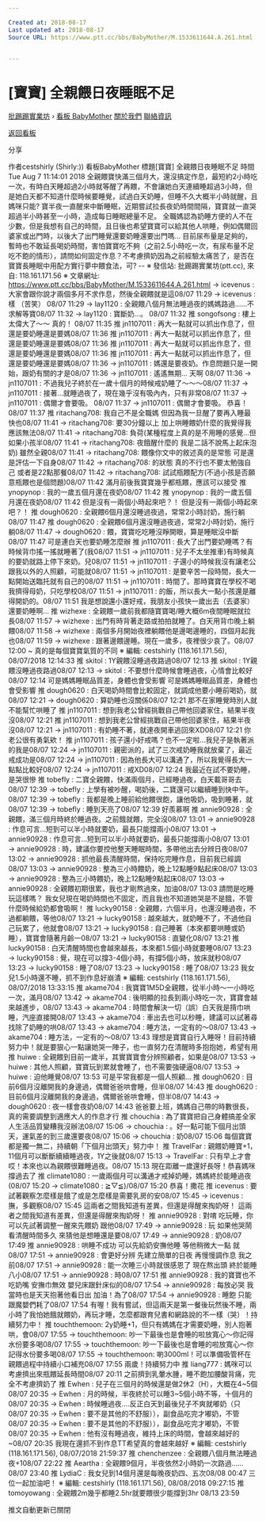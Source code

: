 ```yaml
---

Created at: 2018-08-17
Last updated at: 2018-08-17
Source URL: https://www.ptt.cc/bbs/BabyMother/M.1533611644.A.261.html


---
```


# [寶寶] 全親餵日夜睡眠不足


[批踢踢實業坊](https://www.ptt.cc/bbs/) › [看板 BabyMother](https://www.ptt.cc/bbs/BabyMother/index.html) [關於我們](https://www.ptt.cc/about.html) [聯絡資訊](https://www.ptt.cc/contact.html)

[返回看板](https://www.ptt.cc/bbs/BabyMother/index.html)

分享

作者cestshirly (Shirly:))
看板BabyMother
標題\[寶寶\] 全親餵日夜睡眠不足
時間Tue Aug 7 11:14:01 2018
全親餵寶快滿三個月大，還沒搞定作息，最短約2小時吃一次，有時白天睡超過2小時就等醒了再餵，不會讓她白天連續睡超過3小時，但是她白天都不知道什麼時候要睡覺，試過白天奶睡，但睡不久大概半小時就醒，且媽咪只能? 寶半夜一直醒來中斷睡眠，近期嘗試拉長夜奶時間間隔，寶寶就一直哭超過半小時甚至一小時，造成每日睡眠總量不足。 全職媽認為奶睡方便的人不在少數，但是我想有自己的時間，且日後也希望寶寶可以給其他人哄睡，例如偶爾回婆家或出門時，以後大了出門睡覺還要奶睡還要出門嗎… 目前尿布量是足夠的，暫時也不敢延長喝奶時間，害怕寶寶吃不夠（之前2.5小時吃一次，有尿布量不足吃不飽的情形），請問如何固定作息？不考慮擠奶因為之前經驗太痛苦了，是否在寶寶長睡眠中用配方實行夢中餵食法，可? -- ※ 發信站: 批踢踢實業坊(ptt.cc), 來自: 118.161.171.56 ※ 文章網址: <https://www.ptt.cc/bbs/BabyMother/M.1533611644.A.261.html>
→ icevenus : 大家會跟你說才兩個多月不求作息，然後全親餵就是這08/07 11:29
→ icevenus : 樣
（苦笑） 08/07 11:29
→ lay1120 : 全親餵八個月無法睡過夜的媽媽路過......不求解等寶08/07 11:32
→ lay1120 : 寶斷奶...。
08/07 11:32
推 songofsong : 樓上太偉大了～～
真的！ 08/07 11:35
推 jn1107011 : 再大一點就可以抓出作息了，但還是要奶睡還是要媽08/07 11:36
推 jn1107011 : 再大一點就可以抓出作息了，但還是要奶睡還是要媽08/07 11:36
推 jn1107011 : 再大一點就可以抓出作息了，但還是要奶睡還是要媽08/07 11:36
推 jn1107011 : 再大一點就可以抓出作息了，但還是要奶睡還是要媽08/07 11:36
→ jn1107011 : 媽還是要夜奶。作息問題只是一開始，跟奶有關的才是08/07 11:36
→ jn1107011 : 遙遙無期…
天啊 08/07 11:36
→ jn1107011 : 不過我兒子終於在一歲十個月的時候戒奶睡了～～～08/07 11:37
→ jn1107011 : 接著…就睡過夜了，現在幾乎沒有吸內內，只有非常08/07 11:37
→ jn1107011 : 偶爾才會要吸。
08/07 11:37
→ jn1107011 : 偶爾才會要吸。
恭喜！ 08/07 11:37
推 ritachang708: 我自己不是全職媽 但因為我一旦醒了要再入睡最快也08/07 11:41
→ ritachang708: 要30分鐘以上 加上哄睡餵奶什麼的我覺得我應該無法08/07 11:41
→ ritachang708: 負荷(某種程度上真的是不用睡的感覺...但如果小孩半08/07 11:41
→ ritachang708: 夜餓醒什麼的 我是二話不說馬上起床泡奶) 雖然全親08/07 11:41
→ ritachang708: 餵像你文中的敘述真的是常態 可是還是評估一下自身08/07 11:42
→ ritachang708: 的狀態 真的不行也不要太勉強自己 或者是22點那餐08/07 11:42
→ ritachang708: 試試瓶餵配方(不過小孩是否願意瓶餵也是個問題)08/07 11:42
滿月前後我寶寶幾乎都瓶餵，應該可以接受
推 ynopynop : 我的一歲五個月還在夜奶08/07 11:42
推 ynopynop : 我的一歲五個月還在夜奶08/07 11:42
但是沒有一兩個小時起來吧？！ 但是沒有一兩個小時起來吧？！
推 dough0620 : 全親餵6個月還沒睡過夜過，常常2小時討奶，施行躺08/07 11:47
推 dough0620 : 全親餵6個月還沒睡過夜過，常常2小時討奶，施行躺08/07 11:47
→ dough0620 : 餵，寶寶吃吃睡沒睜開眼，算是睡眠沒中斷08/07 11:47
可是連白天也要奶睡怎麼辦
推 jn1107011 : 長大了出門要奶睡嗎？有時候背巾搖一搖就睡著了(我08/07 11:51
→ jn1107011 : 兒子不太坐推車)有時候真的要奶就路上停下來奶。兒08/07 11:51
→ jn1107011 : 子還小的時候我沒有讓老公跟我以外的人照顧，可能就08/07 11:51
→ jn1107011 : 是要辛苦一段時間，長大一點開始送臨托就有自己的08/07 11:51
→ jn1107011 : 時間了。那時寶寶在學校不喝我擠得母奶，只吃學校08/07 11:51
→ jn1107011 : 的飯，所以長大一點小孩還是離得開奶的。08/07 11:51
我是想說還小還好戒，我朋友小孩快一歲出去（去婆家）還要奶睡啊…
推 wizhexe : 全親餵一歲前我都隨寶寶喝/睡大概6m夜間睡眠就拉長08/07 11:57
→ wizhexe : 出門有時背著走路或拍拍就睡了。白天用背巾晚上躺餵08/07 11:58
→ wizhexe : 兩個多月開始夜裡躺餵他是邊喝邊睡的，四個月起我也08/07 11:59
→ wizhexe : 跟著邊餵邊睡。現在一歲多，夜裡很少哀了。08/07 12:00
~ 真的是每個寶寶氣質的不同 ※ 編輯: cestshirly (118.161.171.56), 08/07/2018 12:14:33
推 skitol : 1Y親餵沒睡過夜路過08/07 12:13
推 skitol : 1Y親餵沒睡過夜路過08/07 12:13
→ skitol : 不要想什麼時候會睡過夜，心情會比較好08/07 12:14
可是媽媽睡眠品質差，身體也會受影響 可是媽媽睡眠品質差，身體也會受影響
推 dough0620 : 白天喝奶時間會比較固定，就調成他要小睡前喝奶，就08/07 12:21
→ dough0620 : 算奶睡也沒關係08/07 12:21
那不在家睡覺時別人就不能幫忙哄睡了
推 jn1107011 : 想到我老公曾經挑戰自己帶他回婆家住，結果半夜沒08/07 12:21
推 jn1107011 : 想到我老公曾經挑戰自己帶他回婆家住，結果半夜沒08/07 12:21
→ jn1107011 : 有奶睡不著，就連夜開車逃回來XD08/07 12:21
你老公很有勇氣欸！
推 jn1107011 : 孩子還小好戒嗎？也不一定啦…我兒子是執著派的我是08/07 12:24
→ jn1107011 : 親密派的，試了三次戒奶睡我就放棄了，最近戒成功是08/07 12:24
→ jn1107011 : 因為他長大可以溝通了，所以我覺得長大一點點比較好08/07 12:24
→ jn1107011 : 戒XD08/07 12:24
我最近在試不要奶睡，是哭很慘
推 tobefly : 二寶全親餵，快滿兩個月，已經睡過夜，白天載哥哥去08/07 12:39
→ tobefly : 上學有被吵醒，喝奶後，二寶還可以繼續睡到快中午。08/07 12:39
→ tobefly : 我都是晚上睡前給他餵很飽，讓他吸奶，吸到睡著，就08/07 12:39
→ tobefly : 睡到天亮了08/07 12:39
好羨慕啊
推 annie90928 : 全親餵，滿三個月時終於睡過夜。之前餓就餵，完全沒08/07 13:01
→ annie90928 : 作息可言...短到可以半小時就要奶，最長只能撐兩小08/07 13:01
→ annie90928 : 作息可言...短到可以半小時就要奶，最長只能撐兩小08/07 13:01
→ annie90928 : 時，建議你要控他整天睡眠時間，多帶他出去分辨日夜08/07 13:02
→ annie90928 : 抓他最長清醒時間，保持吃完睡作息，目前我已經調08/07 13:03
→ annie90928 : 整為三小時餵奶，晚上12點睡9點起床08/07 13:03
→ annie90928 : 整為三小時餵奶，晚上12點睡9點起床08/07 13:03
→ annie90928 : 全親餵初期很累，我也才剛熬過來，加油08/07 13:03
請問是吃睡玩這樣嗎？ 我女兒現在喝奶時間也不固定，而且我也不知道她哭是不是餓，不管什麼時候給奶都會吸啊！
推 lucky90158 : 全親餵，六個半月，也還沒睡過夜，不過都躺餵，等他08/07 13:21
→ lucky90158 : 越來越大，就奶睡不了，不過他自己玩累了，他就會08/07 13:21
→ lucky90158 : 自己睡著（本來都要哄睡或奶睡），寶寶會隨著月齡一08/07 13:21
→ lucky90158 : 直變化08/07 13:21
推 lucky90158 : 白天清醒時間也會越來越長，本來都1.5個小時就要睡08/07 13:23
→ lucky90158 : 覺，現在可以撐3-4個小時，有撐5個小時，放床就秒08/07 13:23
→ lucky90158 : 睡了08/07 13:23
→ lucky90158 : 睡了08/07 13:23
我女兒1.5小時還不睡，抓不到作息好崩潰 ※ 編輯: cestshirly (118.161.171.56), 08/07/2018 13:33:15
推 akame704 : 我寶寶1M5D全親餵，從半小時～一小時吃一次，滿月08/07 13:42
→ akame704 : 後明顯的拉長到兩小時吃一次，寶寶會越來越進步，08/07 13:43
→ akame704 : 時間會解決一切（誤）白天我是揹巾哄睡，汽座直接開08/07 13:43
→ akame704 : 車出去也可以秒睡，建議可以試著尋找除了奶睡的哄08/07 13:43
→ akame704 : 睡方法，一定有的～08/07 13:43
→ akame704 : 睡方法，一定有的～08/07 13:43
理想是寶寶自行入睡呀！目前持續努力中！就是要狠心一點讓她哭一陣子，也一直努力在清醒時多抱抱她，希望有用
推 huiwe : 全親餵到目前一歲半，其實寶寶會分辨照顧者，如果是08/07 13:53
→ huiwe : 其他人照顧，寶寶玩到累就會睡了，也不需要強硬逼08/07 13:53
→ huiwe : 迫他睡覺08/07 13:53
可是平常我都是一個人照顧…
推 dough0620 : 目前6個月沒離開我的身邊過，偶爾爸爸哄會睡，但半08/07 14:43
推 dough0620 : 目前6個月沒離開我的身邊過，偶爾爸爸哄會睡，但半08/07 14:43
→ dough0620 : 夜一樣會夜奶08/07 14:43
爸爸要上班，媽媽自己帶的時數很長，真的需要調整到適應大人的作息才行
推 chouchia : 為了寶寶把自己身體搞差全家人生活品質變糟我沒辦法08/07 15:06
→ chouchia : 。好一點可能下個月出頭天，運氣差的到三歲還要夜08/07 15:06
→ chouchia : 奶08/07 15:06
每個寶寶都是獨一無二，持續朝「下個月出頭天」努力中！
推 TravelFar : 親餵奶睡寶+1，11個月可以斷斷續續睡過夜，1Y之後就08/07 15:13
→ TravelFar : 只有早上才會哎！本來也以為親餵很難睡過夜。08/07 15:13
現在距離一歲還好長呀！恭喜媽咪撐過去了
推 climate1080 : 一歲兩個月可以溝通才戒掉奶睡，媽媽終於能睡過夜(08/07 15:20
→ climate1080 : ≧▽≦)/08/07 15:20
恭喜！撒花
推 icevenus : 要試著觀察怎麼樣是餓了或是怎麼樣是需要乳房的安08/07 15:45
→ icevenus : 撫，多觀察08/07 15:45
這兩者之間我知道有差異，但還是得醒來掏奶呀！ 這兩者之間我知道有差異，但還是得醒來掏奶呀！
推 annie90928 : 對唷 吃玩睡，你可以先試著調整一醒來先餵奶 跟他08/07 17:49
→ annie90928 : 玩 如果他哭鬧 看清醒時間多久 來猜他是想睡還是要08/07 17:49
→ annie90928 : 奶08/07 17:49
推 annie90928 : 哄睡不成功 可以先給奶安撫他睡 等他稍微大一點 就08/07 17:51
→ annie90928 : 會更好分辨 先建立簡單的日夜 再慢慢調作息 我之前08/07 17:51
→ annie90928 : 能一次睡三小時就很感恩了 現在熬出頭 終於能睡八小08/07 17:51
→ annie90928 : 時08/07 17:51
推 annie90928 : 我的寶寶也不吃奶嘴 安撫巾無效 嬰兒床跟針床似的08/07 17:54
→ annie90928 : 每放必哭 我當時也是天天抱著他看日出 加油！為了08/07 17:54
→ annie90928 : 睡飽 只能跟魔嬰們耗了08/07 17:54
有喔！我有嘗試，但這兩天是第一餐後玩然後不睡，兩小時了我怕她餓就餵奶，再玩才睡，怎麼都跟育兒書和網路說的不一樣（哭）！持續努力中！
推 touchthemoon: 2y奶睡+1，但只有媽媽在才需要奶睡，別人抱著哄，會08/07 17:55
→ touchthemoon: 吵一下最後也是會睡的啦放寬心～你記得水份要多喝08/07 17:55
→ touchthemoon: 吵一下最後也是會睡的啦放寬心～你記得水份要多喝08/07 17:55
→ touchthemoon: 喲3000ml！可以準備吸管杯在親餵過程中持續小口補充08/07 17:55
兩歲！持續努力中
推 liang777 : 媽咪可以考慮擠出來瓶餵延長時間08/07 20:11
之前擠到乳暈水腫，睡不飽加腰酸背痛，完全不考慮擠奶了
推 Ewhen : 兒子在三個月的時候還是做2休2（H），大概在4~5個08/07 20:35
→ Ewhen : 月的時候，半夜終於可以睡3~5個小時不等，十個月的08/07 20:35
→ Ewhen : 時候睡過夜....反正白天到最後兒子不爽就嘟奶（只08/07 20:35
→ Ewhen : 要不是其他的不舒服）），副食品吃完才嘟奶，不管08/07 20:35
→ Ewhen : 要不是其他的不舒服）），副食品吃完才嘟奶，不管08/07 20:35
→ Ewhen : 他有沒有睡過夜，維持上床的時間，會越來越好的~08/07 20:35
我現在還抓不到作息TT希望真的會越來越好 ※ 編輯: cestshirly (118.161.171.56), 08/07/2018 21:59:37
推 chenchenzee : 全親餵八個月無法睡過夜+108/07 22:22
推 Aeartha : 全親餵9個月，半夜依然2小時奶一次路過……08/07 23:40
推 LydiaC : 我女兒到14個月還是每晚夜奶四、五次08/08 00:47
三位一起加油吧！ ※ 編輯: cestshirly (118.161.171.56), 08/08/2018 09:27:15
推 tomoyowang : 全親餵2m幾乎都睡2.5hr就要餵很少能撐到3hr 08/13 23:59

推文自動更新已關閉


